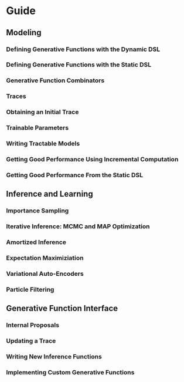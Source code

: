 # Guide

## Modeling

### Defining Generative Functions with the Dynamic DSL

### Defining Generative Functions with the Static DSL

### Generative Function Combinators

### Traces

### Obtaining an Initial Trace

### Trainable Parameters

### Writing Tractable Models

### Getting Good Performance Using Incremental Computation

### Getting Good Performance From the Static DSL


## Inference and Learning

### Importance Sampling

### Iterative Inference: MCMC and MAP Optimization

### Amortized Inference

### Expectation Maximiziation

### Variational Auto-Encoders

### Particle Filtering


## Generative Function Interface

### Internal Proposals

### Updating a Trace

### Writing New Inference Functions

### Implementing Custom Generative Functions
